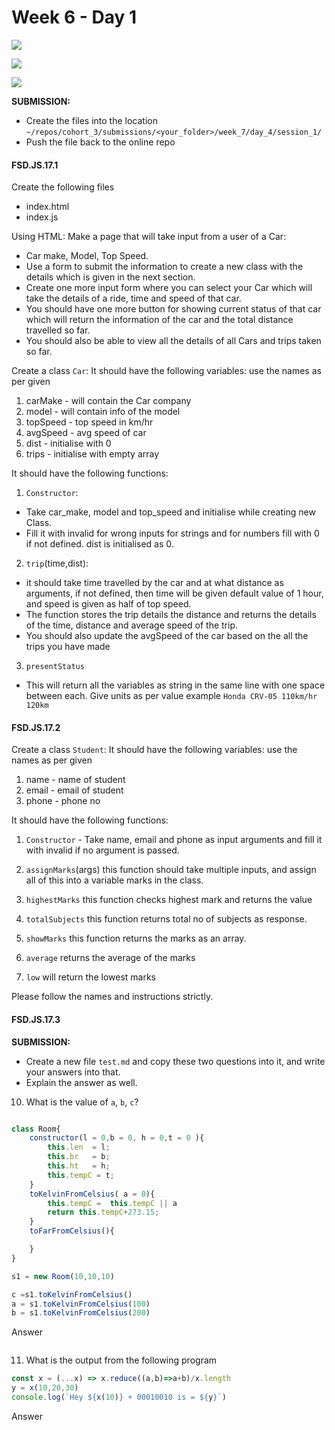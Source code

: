# Week 6 - Day 1
![](https://img.shields.io/badge/MASAI-SPARTANS-red?logo=&style=for-the-badge)

![](https://img.shields.io/badge/WEEK6-DAY1-green)

![](https://img.shields.io/badge/CODING-SESSION2-red)

**SUBMISSION:**
- Create the files into the location `~/repos/cohort_3/submissions/<your_folder>/week_7/day_4/session_1/` 
- Push the file  back to the online repo


#### FSD.JS.17.1

Create the following files
- index.html
- index.js

Using HTML:
Make a page that will take input from a user of a Car:
- Car make, Model, Top Speed.
- Use a form to submit the information to create a new class with the details which is given in the next section.
- Create one more input form where you can select your Car which will take the details of a ride, time and speed of that car.
- You should have one more button for showing current status of that car which will return the information of the car and the total distance travelled so far.
- You should also be able to view all the details of all Cars and trips taken so far.


Create a class `Car`:
It should have the following variables: use the names as per given
1. carMake - will contain the Car company
2. model - will contain info of the model
3. topSpeed - top speed in km/hr
4. avgSpeed - avg speed of car 
5. dist - initialise with 0
6. trips - initialise with empty array

It should have the following functions:
1. `Constructor`:
- Take car_make, model and top_speed and initialise while creating new Class. 
- Fill it with invalid for wrong inputs for strings and for numbers fill with 0 if not defined. dist is initialised as 0.

2. `trip`(time,dist):
- it should take time travelled by the car and at what distance as arguments, if not defined, then time will be given default value of 1 hour, and speed is given as half of top speed. 
- The function stores the trip details the distance and returns the details of the time, distance and average speed of the trip. 
- You should also update the avgSpeed of the car based on the all the trips you have made

3. `presentStatus` 
- This will return all the variables as string in the same line with one space between each. Give units as per value
    example `Honda CRV-05 110km/hr 120km`

   

#### FSD.JS.17.2

Create a class `Student`:
It should have the following variables: use the names as per given
1. name - name of student
2. email - email of student
3. phone - phone no

It should have the following functions:
1. `Constructor` - Take name, email and phone as input arguments and fill it with invalid if no argument is passed. 

2. `assignMarks`(args) this function should take multiple inputs, and assign all of this into a variable marks in the class.

3. `highestMarks` this function checks highest mark and returns the value

4. `totalSubjects` this function returns total no of subjects as response.

5. `showMarks` this function returns the marks as an array.

6. `average` returns the average of the marks

6. `low` will return the lowest marks 

Please follow the names and instructions strictly. 


#### FSD.JS.17.3
**SUBMISSION:**
- Create a new file `test.md` and copy these two questions into it, and write your answers into that. 
- Explain the answer as well.


10. What is the value of `a`, `b`, `c`?
```javascript

class Room{
    constructor(l = 0,b = 0, h = 0,t = 0 ){
        this.len  = l;
        this.br   = b;
        this.ht   = h;
        this.tempC = t;
    }
    toKelvinFromCelsius( a = 0){
        this.tempC =  this.tempC || a
        return this.tempC+273.15;
    }
    toFarFromCelsius(){

    }
}

s1 = new Room(10,10,10)

c =s1.toKelvinFromCelsius()
a = s1.toKelvinFromCelsius(100)
b = s1.toKelvinFromCelsius(200)

```
Answer

```

```
11. What is the output from the following program
```javascript
const x = (...x) => x.reduce((a,b)=>a+b)/x.length
y = x(10,20,30)
console.log(`Hey ${x(10)} + 00010010 is = ${y}`)
```
Answer

```

```
